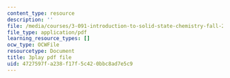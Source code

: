 ```yaml
---
content_type: resource
description: ''
file: /media/courses/3-091-introduction-to-solid-state-chemistry-fall-2018/4727597fa238f17f5c420bbc8ad7e5c9_1rgmGwAqMYc.pdf
file_type: application/pdf
learning_resource_types: []
ocw_type: OCWFile
resourcetype: Document
title: 3play pdf file
uid: 4727597f-a238-f17f-5c42-0bbc8ad7e5c9
---
```


